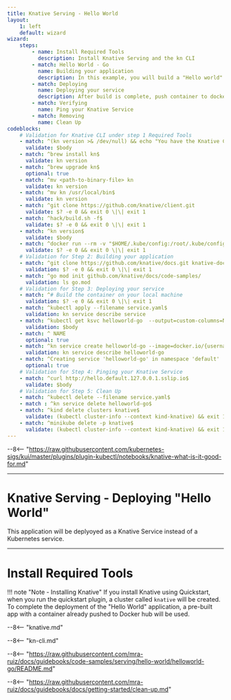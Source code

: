 ```yaml
---
title: Knative Serving - Hello World
layout:
    1: left
    default: wizard
wizard:
    steps:
        - name: Install Required Tools
          description: Install Knative Serving and the kn CLI
        - match: Hello World - Go
          name: Building your application
          description: In this example, you will build a "Hello world" application
        - match: Deploying
          name: Deploying your service
          description: After build is complete, push container to docker hub and then deploy your app into your cluster
        - match: Verifying
          name: Ping your Knative Service
        - match: Removing
          name: Clean Up
codeblocks:
    # Validation for Knative CLI under step 1 Required Tools
    - match: ^(kn version >& /dev/null) && echo "You have the Knative CLI" \|\| (echo "Please install the Knative CLI" && exit 1)$
      validate: $body
    - match: ^brew install kn$
      validate: kn version
    - match: ^brew upgrade kn$
      optional: true
    - match: ^mv <path-to-binary-file> kn
      validate: kn version
    - match: ^mv kn /usr/local/bin$
      validate: kn version
    - match: ^git clone https://github.com/knative/client.git
      validate: $? -e 0 && exit 0 \|\| exit 1
    - match: ^hack/build.sh -f$
      validate: $? -e 0 && exit 0 \|\| exit 1
    - match: ^kn version$
      validate: $body
    - match: ^docker run --rm -v "$HOME/.kube/config:/root/.kube/config" gcr.io/knative-releases/knative.dev/client/cmd/kn:latest service list$
      validate: $? -e 0 && exit 0 \|\| exit 1
    # Validation for Step 2: Building your application
    - match: ^git clone https://github.com/knative/docs.git knative-docs
      validation: $? -e 0 && exit 0 \|\| exit 1
    - match: ^go mod init github.com/knative/docs/code-samples/
      validation: ls go.mod
    # Validation for Step 3: Deploying your service
    - match: ^# Build the container on your local machine
      validation: $? -e 0 && exit 0 \|\| exit 1
    - match: ^kubectl apply --filename service.yaml$
      validation: kn service describe service
    - match: ^kubectl get ksvc helloworld-go  --output=custom-columns=NAME:.metadata.name,URL:.status.url$
      validation: $body
    - match: ^ NAME
      optional: true
    - match: ^kn service create helloworld-go --image=docker.io/{username}/helloworld-go --env TARGET="Go Sample v1"$
      validation: kn service describe helloworld-go
    - match: ^Creating service 'helloworld-go' in namespace 'default'
      optional: true
    # Validation for Step 4: Pinging your Knative Service
    - match: ^curl http://hello.default.127.0.0.1.sslip.io$
      validate: $body
    # Validation for Step 5: Clean Up
    - match: ^kubectl delete --filename service.yaml$
    - match : ^kn service delete helloworld-go$
    - match: ^kind delete clusters knative$
      validate: (kubectl cluster-info --context kind-knative) && exit 1 \|\| exit 0
    - match: ^minikube delete -p knative$
      validate: (kubectl cluster-info --context kind-knative) && exit 1 \|\| exit 0
---
```


--8<-- "https://raw.githubusercontent.com/kubernetes-sigs/kui/master/plugins/plugin-kubectl/notebooks/knative-what-is-it-good-for.md"

---

# Knative Serving - Deploying "Hello World"

This application will be deplyoyed as a Knative Service instead of a Kubernetes service.

---

# Install Required Tools

!!! note "Note - Installing Knative" 
    If you install Knative using Quickstart, when you run the quickstart plugin, a cluster called `knative` will be created. To complete the deployment of the "Hello World" application, a pre-built app with a container already pushed to Docker hub will be used.

--8<-- "knative.md"

--8<-- "kn-cli.md"

--8<-- "https://raw.githubusercontent.com/mra-ruiz/docs/guidebooks/code-samples/serving/hello-world/helloworld-go/README.md"

--8<-- "https://raw.githubusercontent.com/mra-ruiz/docs/guidebooks/docs/getting-started/clean-up.md"
